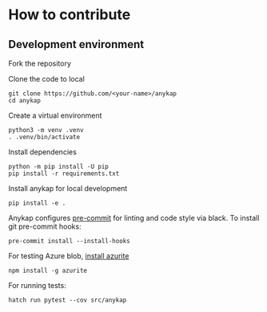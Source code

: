 How to contribute
=================

Development environment
-----------------------

Fork the repository

Clone the code to local

    git clone https://github.com/<your-name>/anykap
    cd anykap

Create a virtual environment

    python3 -m venv .venv
    . .venv/bin/activate

Install dependencies

    python -m pip install -U pip
    pip install -r requirements.txt

Install anykap for local development

    pip install -e .

Anykap configures [pre-commit](https://pre-commit.com/) for linting and code
style via black. To install git pre-commit hooks:

    pre-commit install --install-hooks

For testing Azure blob, 
[install azurite](https://github.com/Azure/Azurite?tab=readme-ov-file#npm)

    npm install -g azurite

For running tests:

    hatch run pytest --cov src/anykap
